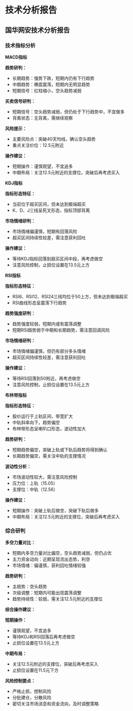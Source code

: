 # 技术分析报告

## 国华网安技术分析报告

### 技术指标分析

**MACD指标**

**趋势研判：**
* 长期趋势：强势下跌，短期内仍有下行趋势
* 中期趋势：横盘震荡，短期内无明显趋势
* 短期信号：红柱缩小，空头趋势减弱

**买卖信号研判：**
* 短期信号：空头趋势减弱，但仍处于下行趋势中，不宜做多
* 背离状态：无背离，需继续观察

**风险提示：**
* 主要风险点：突破40天均线，确认空头趋势
* 重点关注价位：12.5元附近

**操作建议：**
* 短期操作：谨慎观望，不宜追多
* 中期布局：关注12.5元附近的支撑位，突破后再考虑买入

**KDJ指标**

**指标形态特征：**
* 当前位于超买区间，但未达到极端超买
* K、D、J三线呈死叉形态，指标顶部背离

**市场情绪研判：**
* 市场情绪偏谨慎，短期有回落风险
* 超买区间持续性较差，需注意获利回吐

**操作建议：**
* 等待KDJ指标回落到超买区间中段，再考虑做空
* 注意风险控制，止损位设置在13.5元上方

**RSI指标**

**指标形态特征：**
* RSI6、RSI12、RSI24三线均位于50上方，但未达到极端超买
* RSI曲线形态呈震荡下行趋势

**趋势强度研判：**
* 趋势强度较弱，短期内或有震荡调整
* 短期RSI趋势弱于中期和长期趋势，需注意回调风险

**市场情绪研判：**
* 市场情绪偏谨慎，但仍有部分多头情绪
* 超买区间持续性较差，需注意获利回吐

**操作建议：**
* 等待RSI回落到50附近，再考虑做空
* 注意风险控制，止损位设置在13.5元上方

**布林带指标**

**指标形态特征：**
* 股价运行于上轨区间，带宽扩大
* 中轨斜率向下，趋势偏空
* 布林带形态呈喇叭口形态，波动性加大

**趋势研判：**
* 短期趋势偏空，突破上轨或下轨后趋势将得到确认
* 长期趋势偏空，需关注中轨的支撑情况

**波动性分析：**
* 市场波动性较大，需注意风险控制
* 压力位：上轨（15.05）
* 支撑位：中轨（12.56）

**操作建议：**
* 短期操作：突破上轨后做空，突破下轨后做多
* 中期布局：关注12.5元附近的支撑位，突破后再考虑买入

### 综合研判

**多空力量对比：**
* 短期内多空力量对比偏空，空头趋势减弱，但仍占优
* 主力资金动向：近期呈现流出态势，利空
* 市场情绪：偏谨慎，获利回吐情绪较强

**趋势研判：**
* 主趋势：空头趋势
* 次级调整：短期内可能出现震荡调整
* 趋势持续性：较弱，需关注12.5元附近的支撑位

**综合操作建议：**

**短期操作：**
* 谨慎观望，不宜追多
* 等待KDJ和RSI回落后再考虑做空
* 止损位设置在13.5元上方

**中期布局：**
* 关注12.5元附近的支撑位，突破后再考虑买入
* 止损位设置在11.5元下方

**风险控制要点：**
* 严格止损，控制风险
* 分批建仓，分散风险
* 密切关注市场消息和资金流向，及时调整策略